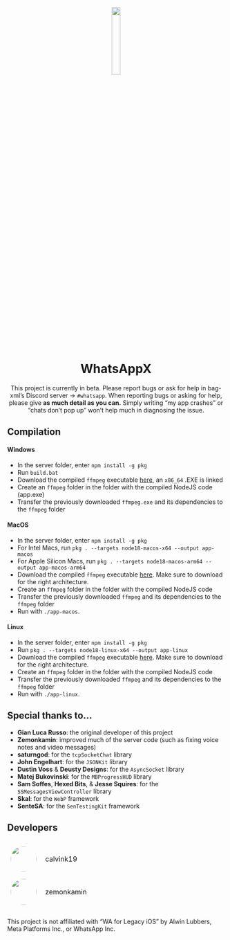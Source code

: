 <div align="center">
<img src="Xcode%20Project/WhatsApp%20Legacy/Images/logo_large.png" width=20% height=20%>
<h1>WhatsAppX</h1>

This project is currently in beta. Please report bugs or ask for help in bag-xml’s Discord server -> `#whatsapp`. When reporting bugs or asking for help, please give **as much detail as you can.** Simply writing “my app crashes” or “chats don’t pop up” won’t help much in diagnosing the issue.

</div>

## Compilation
#### Windows
- In the server folder, enter `npm install -g pkg`
- Run `build.bat`
- Download the compiled `ffmpeg` executable [here](https://github.com/BtbN/FFmpeg-Builds/releases/download/latest/ffmpeg-master-latest-win64-lgpl.zip), an `x86_64` .EXE is linked
- Create an `ffmpeg` folder in the folder with the compiled NodeJS code (app.exe)
- Transfer the previously downloaded `ffmpeg.exe` and its dependencies to the `ffmpeg` folder

#### MacOS
- In the server folder, enter `npm install -g pkg`
- For Intel Macs, run `pkg . --targets node18-macos-x64 --output app-macos`
- For Apple Silicon Macs, run `pkg . --targets node18-macos-arm64 --output app-macos-arm64`
- Download the compiled `ffmpeg` executable [here](https://evermeet.cx/ffmpeg/). Make sure to download for the right architecture.
- Create an `ffmpeg` folder in the folder with the compiled NodeJS code
- Transfer the previously downloaded `ffmpeg` and its dependencies to the `ffmpeg` folder
- Run with `./app-macos`.

#### Linux
- In the server folder, enter `npm install -g pkg`
- Run `pkg . --targets node18-linux-x64 --output app-linux`
- Download the compiled `ffmpeg` executable [here](https://johnvansickle.com/ffmpeg/). Make sure to download for the right architecture.
- Create an `ffmpeg` folder in the folder with the compiled NodeJS code
- Transfer the previously downloaded `ffmpeg` and its dependencies to the `ffmpeg` folder
- Run with `./app-linux`.

## Special thanks to...
- **Gian Luca Russo**: the original developer of this project
- **Zemonkamin**: improved much of the server code (such as fixing voice notes and video messages)
- **saturngod**: for the `tcpSocketChat` library
- **John Engelhart**: for the `JSONKit` library
- **Dustin Voss** & **Deusty Designs**: for the `AsyncSocket` library
- **Matej Bukovinski**: for the `MBProgressHUD` library
- **Sam Soffes**, **Hexed Bits**, & **Jesse Squires**: for the `SSMessagesViewController` library
- **Skal**: for the `WebP` framework
- **SenteSA**: for the `SenTestingKit` framework

## Developers
<table style="border-collapse: separate; border-spacing: 0 10px;">
  <tr>
    <td style="vertical-align: middle;">
      <img src="Xcode%20Project/WhatsApp%20Legacy/Images/pfp.jpeg" style="width:60px; height:60px; border-radius:50%;">
    </td>
    <td style="vertical-align: middle; padding-left: 12px; font-size: 16px;">
      calvink19
    </td>
  </tr>
  <tr>
    <td style="vertical-align: middle;">
      <img src="https://cdn.discordapp.com/avatars/274765047342039040/71631003d16f8893dc72f789c1c992d6.png" style="width:60px; height:60px; border-radius:50%;">
    </td>
    <td style="vertical-align: middle; padding-left: 12px; font-size: 16px;">
      zemonkamin
    </td>
  </tr>
</table>

This project is not affiliated with “WA for Legacy iOS” by Alwin Lubbers, Meta Platforms Inc., or WhatsApp Inc.
